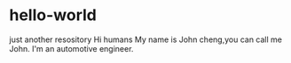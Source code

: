 # hello-world
just another resository
Hi humans
My name is John cheng,you can call me John.
I'm an automotive engineer.

